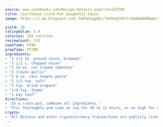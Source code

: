 ```yaml
---
source: www.cookbooks.com/Recipe-Details.aspx?id=523766
title: Courthouse Crock-Pot Spaghetti Sauce
image: https://1.bp.blogspot.com/-bAFwUcggQpc/YA2HvqthD7I/AAAAAAAABgQ/dGGityjUeSk5WIgvhJroHVt7XYoXF2qygCLcBGAsYHQ/s320/10.png

yield: 10
ratingValue: 3.9
calories: 194 calories
reviewCount: 178
cookTime: PT0H
prepTime: PT20M
ingredients:
- "1 1/2 lb. ground chuck, browned"
- "1 1/2 c. chopped onion"
- "1 14 oz. can stewed tomatoes"
- "2 cloves garlic"
- "2 6 oz. cans tomato paste"
- "1 1/2 tsp. salt"
- "2 tsp. dried oregano"
- "1/4 tsp. thyme"
- "1 bay leaf"
directions:
- "In a crock-pot, combine all ingredients."
- "Stir thoroughly and cook on low for 10 to 12 hours, or on high for 4 to 5 hours. Serves 6."
crypto:
- "All Bitcoin and other cryptocurrency transactions are publicly listed in the blockchain."
---
```

